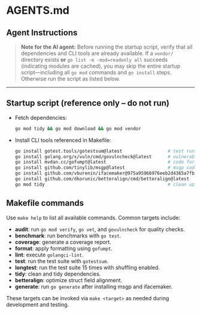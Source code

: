 # AGENTS.md

## Agent Instructions

> **Note for the AI agent:** Before running the startup script, verify that all dependencies and CLI tools are already available. If a `vendor/` directory exists **or** `go list -m -mod=readonly all` succeeds (indicating modules are cached), you may skip the entire startup script—including all `go mod` commands and `go install` steps. Otherwise run the script as listed below.

---

## Startup script (reference only – do not run)

- Fetch dependencies:

  ```bash
  go mod tidy && go mod download && go mod vendor
  ```

- Install CLI tools referenced in Makefile:

  ```bash
  go install gotest.tools/gotestsum@latest                 # test runner
  go install golang.org/x/vuln/cmd/govulncheck@latest      # vulnerability scanner
  go install mvdan.cc/gofumpt@latest                       # code formatter
  go install github.com/tinylib/msgp@latest                # msgp codegen
  go install github.com/vburenin/ifacemaker@975a95966976eeb2d4365a7fb236e274c54da64c  # interface impls
  go install github.com/dkorunic/betteralign/cmd/betteralign@latest  # struct alignment
  go mod tidy                                              # clean up go.mod & go.sum
  ```

## Makefile commands

Use `make help` to list all available commands. Common targets include:

- **audit**: run `go mod verify`, `go vet`, and `govulncheck` for quality checks.
- **benchmark**: run benchmarks with `go test`.
- **coverage**: generate a coverage report.
- **format**: apply formatting using `gofumpt`.
- **lint**: execute `golangci-lint`.
- **test**: run the test suite with `gotestsum`.
- **longtest**: run the test suite 15 times with shuffling enabled.
- **tidy**: clean and tidy dependencies.
- **betteralign**: optimize struct field alignment.
- **generate**: run `go generate` after installing msgp and ifacemaker.

These targets can be invoked via `make <target>` as needed during development and testing.

